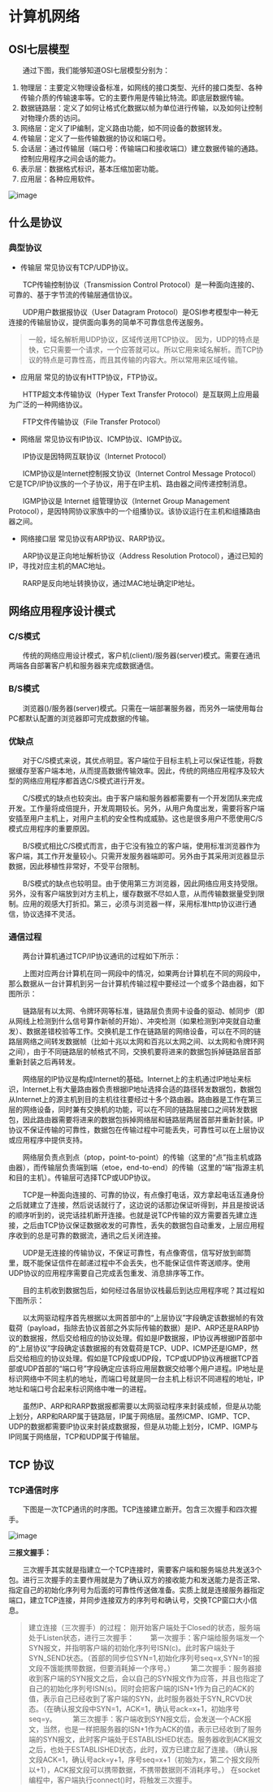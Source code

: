 # 计算机网络

## OSI七层模型

&emsp;&emsp;通过下图，我们能够知道OSI七层模型分别为：

1. 物理层：主要定义物理设备标准，如网线的接口类型、光纤的接口类型、各种传输介质的传输速率等。它的主要作用是传输比特流。即底层数据传输。
2. 数据链路层：定义了如何让格式化数据以帧为单位进行传输，以及如何让控制对物理介质的访问。
3. 网络层：定义了IP编制，定义路由功能，如不同设备的数据转发。
4. 传输层：定义了一些传输数据的协议和端口号。
5. 会话层：通过传输层（端口号：传输端口和接收端口）建立数据传输的通路。控制应用程序之间会话的能力。
6. 表示层：数据格式标识，基本压缩加密功能。
7. 应用层：各种应用软件。


![image](https://user-images.githubusercontent.com/81791654/166210520-656d1b1a-98dc-42ca-8b04-17c19da7bfc7.png)

## 什么是协议

### 典型协议

* 传输层 常见协议有TCP/UDP协议。

&emsp;&emsp;TCP传输控制协议（Transmission Control Protocol）是一种面向连接的、可靠的、基于字节流的传输层通信协议。

&emsp;&emsp;UDP用户数据报协议（User Datagram Protocol）是OSI参考模型中一种无连接的传输层协议，提供面向事务的简单不可靠信息传送服务。

>一般，域名解析用UDP协议，区域传送用TCP协议。
>因为，UDP的特点是快，它只需要一个请求，一个应答就可以。所以它用来域名解析。而TCP协议的特点是可靠性高，而且其传输的内容大。所以常用来区域传输。


* 应用层 常见的协议有HTTP协议，FTP协议。

&emsp;&emsp;HTTP超文本传输协议（Hyper Text Transfer Protocol）是互联网上应用最为广泛的一种网络协议。

&emsp;&emsp;FTP文件传输协议（File Transfer Protocol）

* 网络层 常见协议有IP协议、ICMP协议、IGMP协议。

&emsp;&emsp;IP协议是因特网互联协议（Internet Protocol）

&emsp;&emsp;ICMP协议是Internet控制报文协议（Internet Control Message Protocol）它是TCP/IP协议族的一个子协议，用于在IP主机、路由器之间传递控制消息。

&emsp;&emsp;IGMP协议是 Internet 组管理协议（Internet Group Management Protocol），是因特网协议家族中的一个组播协议。该协议运行在主机和组播路由器之间。

* 网络接口层 常见协议有ARP协议、RARP协议。

&emsp;&emsp;ARP协议是正向地址解析协议（Address Resolution Protocol），通过已知的IP，寻找对应主机的MAC地址。

&emsp;&emsp;RARP是反向地址转换协议，通过MAC地址确定IP地址。




## 网络应用程序设计模式

### C/S模式

&emsp;&emsp;传统的网络应用设计模式，客户机(client)/服务器(server)模式。需要在通讯两端各自部署客户机和服务器来完成数据通信。

### B/S模式

&emsp;&emsp;浏览器()/服务器(server)模式。只需在一端部署服务器，而另外一端使用每台PC都默认配置的浏览器即可完成数据的传输。

### 优缺点

&emsp;&emsp;对于C/S模式来说，其优点明显。客户端位于目标主机上可以保证性能，将数据缓存至客户端本地，从而提高数据传输效率。因此，传统的网络应用程序及较大型的网络应用程序都首选C/S模式进行开发。

&emsp;&emsp;C/S模式的缺点也较突出。由于客户端和服务器都需要有一个开发团队来完成开发。工作量将成倍提升，开发周期较长。另外，从用户角度出发，需要将客户端安插至用户主机上，对用户主机的安全性构成威胁。这也是很多用户不愿使用C/S模式应用程序的重要原因。

&emsp;&emsp;B/S模式相比C/S模式而言，由于它没有独立的客户端，使用标准浏览器作为客户端，其工作开发量较小。只需开发服务器端即可。另外由于其采用浏览器显示数据，因此移植性非常好，不受平台限制。

&emsp;&emsp;B/S模式的缺点也较明显。由于使用第三方浏览器，因此网络应用支持受限。另外，没有客户端放到对方主机上，缓存数据不尽如人意，从而传输数据量受到限制。应用的观感大打折扣。第三，必须与浏览器一样，采用标准http协议进行通信，协议选择不灵活。

### 通信过程

&emsp;&emsp;两台计算机通过TCP/IP协议通讯的过程如下所示：


&emsp;&emsp;上图对应两台计算机在同一网段中的情况，如果两台计算机在不同的网段中，那么数据从一台计算机到另一台计算机传输过程中要经过一个或多个路由器，如下图所示：


&emsp;&emsp;链路层有以太网、令牌环网等标准，链路层负责网卡设备的驱动、帧同步（即从网线上检测到什么信号算作新帧的开始）、冲突检测（如果检测到冲突就自动重发）、数据差错校验等工作。交换机是工作在链路层的网络设备，可以在不同的链路层网络之间转发数据帧（比如十兆以太网和百兆以太网之间、以太网和令牌环网之间），由于不同链路层的帧格式不同，交换机要将进来的数据包拆掉链路层首部重新封装之后再转发。

&emsp;&emsp;网络层的IP协议是构成Internet的基础。Internet上的主机通过IP地址来标识，Internet上有大量路由器负责根据IP地址选择合适的路径转发数据包，数据包从Internet上的源主机到目的主机往往要经过十多个路由器。路由器是工作在第三层的网络设备，同时兼有交换机的功能，可以在不同的链路层接口之间转发数据包，因此路由器需要将进来的数据包拆掉网络层和链路层两层首部并重新封装。IP协议不保证传输的可靠性，数据包在传输过程中可能丢失，可靠性可以在上层协议或应用程序中提供支持。

&emsp;&emsp;网络层负责点到点（ptop，point-to-point）的传输（这里的“点”指主机或路由器），而传输层负责端到端（etoe，end-to-end）的传输（这里的“端”指源主机和目的主机）。传输层可选择TCP或UDP协议。

&emsp;&emsp;TCP是一种面向连接的、可靠的协议，有点像打电话，双方拿起电话互通身份之后就建立了连接，然后说话就行了，这边说的话那边保证听得到，并且是按说话的顺序听到的，说完话挂机断开连接。也就是说TCP传输的双方需要首先建立连接，之后由TCP协议保证数据收发的可靠性，丢失的数据包自动重发，上层应用程序收到的总是可靠的数据流，通讯之后关闭连接。

&emsp;&emsp;UDP是无连接的传输协议，不保证可靠性，有点像寄信，信写好放到邮筒里，既不能保证信件在邮递过程中不会丢失，也不能保证信件寄送顺序。使用UDP协议的应用程序需要自己完成丢包重发、消息排序等工作。

&emsp;&emsp;目的主机收到数据包后，如何经过各层协议栈最后到达应用程序呢？其过程如下图所示：


&emsp;&emsp;以太网驱动程序首先根据以太网首部中的“上层协议”字段确定该数据帧的有效载荷（payload，指除去协议首部之外实际传输的数据）是IP、ARP还是RARP协议的数据报，然后交给相应的协议处理。假如是IP数据报，IP协议再根据IP首部中的“上层协议”字段确定该数据报的有效载荷是TCP、UDP、ICMP还是IGMP，然后交给相应的协议处理。假如是TCP段或UDP段，TCP或UDP协议再根据TCP首部或UDP首部的“端口号”字段确定应该将应用层数据交给哪个用户进程。IP地址是标识网络中不同主机的地址，而端口号就是同一台主机上标识不同进程的地址，IP地址和端口号合起来标识网络中唯一的进程。

&emsp;&emsp;虽然IP、ARP和RARP数据报都需要以太网驱动程序来封装成帧，但是从功能上划分，ARP和RARP属于链路层，IP属于网络层。虽然ICMP、IGMP、TCP、UDP的数据都需要IP协议来封装成数据报，但是从功能上划分，ICMP、IGMP与IP同属于网络层，TCP和UDP属于传输层。

## TCP 协议

### TCP通信时序

&emsp;&emsp;下图是一次TCP通讯的时序图。TCP连接建立断开。包含三次握手和四次握手。

![image](https://user-images.githubusercontent.com/81791654/166210698-7c57d807-ca63-4189-b488-e293796dbd12.png)

**三报文握手：**

&emsp;&emsp;三次握手其实就是指建立一个TCP连接时，需要客户端和服务端总共发送3个包。进行三次握手的主要作用就是为了确认双方的接收能力和发送能力是否正常、指定自己的初始化序列号为后面的可靠性传送做准备。实质上就是连接服务器指定端口，建立TCP连接，并同步连接双方的序列号和确认号，交换TCP窗口大小信息。

>建立连接（三次握手）的过程：
>刚开始客户端处于Closed的状态，服务端处于Listen状态，进行三次握手：
>&emsp;&emsp;第一次握手：客户端给服务端发一个SYN报文，并指明客户端的初始化序列号ISN(c)。此时客户端处于SYN_SEND状态。（首部的同步位SYN=1,初始化序列号seq=x,SYN=1的报文段不饿能携带数据，但要消耗掉一个序号。）
>&emsp;&emsp;第二次握手：服务器接收到客户端的SYN报文之后，会以自己的SYN报文作为应答，并且也指定了自己的初始化序列号ISN(s)。同时会把客户端的ISN+1作为自己的ACK的值，表示自己已经收到了客户端的SYN，此时服务器处于SYN_RCVD状态。（在确认报文段中SYN=1，ACK=1，确认号ack=x+1，初始序号seq=y。
>&emsp;&emsp;第三次握手：客户端收到SYN报文后，会发送一个ACK报文，当然，也是一样把服务器的ISN+1作为ACK的值，表示已经收到了服务端的SYN报文，此时客户端处于ESTABLISHED状态。服务器收到ACK报文之后，也处于ESTABLISHED状态，此时，双方已建立起了连接。（确认报文段ACK=1，确认号ack=y+1，序号seq=x+1（初始为x，第二个报文段所以+1），ACK报文段可以携带数据，不携带数据则不消耗序号。）
>在socket编程中，客户端执行connect()时，将触发三次握手。


